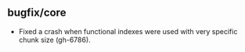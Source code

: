 ## bugfix/core

* Fixed a crash when functional indexes were used with very specific chunk size (gh-6786).
